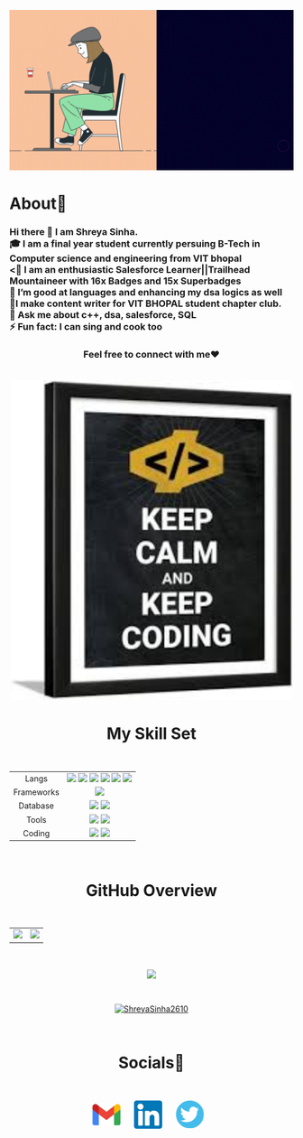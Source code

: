 <p align = "center"><img src="https://github.com/ShreyaSinha2610/ShreyaSinha2610/blob/main/assets/intro.gif" width=600px/></p>
<h1 align="left">About🤩</h1>
<h3>
Hi there 👋 I am Shreya Sinha.
 <br>
🎓 I am a final year student currently persuing B-Tech in Computer science and engineering from VIT bhopal
 <br>
<🌱 I am an enthusiastic Salesforce Learner||Trailhead Mountaineer with 16x Badges and 15x Superbadges
 <br>
👯 I’m good at languages and enhancing my dsa logics as well
 <br>
 📝I make content writer for VIT BHOPAL student chapter club.
 <br>
💬 Ask me about c++, dsa, salesforce, SQL
 <br>
⚡ Fun fact: I can sing and cook too

<h3 align="center">Feel free to connect with me❤️

<br>
 <br>


<p align = "center"><img src="https://github.com/ShreyaSinha2610/ShreyaSinha2610/blob/main/assets/quote.jpeg" width="500px"/>

<br>
<h1 align="center"> My Skill Set </h1>
<br>
<table align="center">
<tbody>
<tr>
<td style="text-align:center">Langs</td>
<td style="text-align:center"><img src="https://img.shields.io/badge/Java-ED8B00?style=for-the-badge&logo=java&logoColor=white"> <img src="https://img.shields.io/badge/C%2B%2B-00599C?style=for-the-badge&logo=c%2B%2B&logoColor=white">  <img src="https://img.shields.io/badge/HTML5-E34F26?style=for-the-badge&logo=html5&logoColor=white"> <img src="https://img.shields.io/badge/JavaScript-323330?style=for-the-badge&logo=javascript&logoColor=F7DF1E"> <img src="https://img.shields.io/badge/CSS3-1572B6?style=for-the-badge&logo=css3&logoColor=white"> <img src="https://img.shields.io/badge/Python-FFD43B?style=for-the-badge&logo=python&logoColor=blue"> </td>

</tr>
<tr>
<td style="text-align:center">Frameworks</td>
<td style="text-align:center"><img src="https://img.shields.io/badge/React-20232A?style=for-the-badge&logo=react&logoColor=61DAFB">
 
</tr>
<tr>
<td style="text-align:center">Database</td>
<td style="text-align:center"><img src="https://img.shields.io/badge/MySQL-005C84?style=for-the-badge&logo=mysql&logoColor=white"> <img src="https://img.shields.io/badge/MongoDB-4EA94B?style=for-the-badge&logo=mongodb&logoColor=white"></td>

</tr>
<tr>
<td style="text-align:center">Tools</td>
<td style="text-align:center"><img src="https://img.shields.io/badge/GIT-E44C30?style=for-the-badge&logo=git&logoColor=white"> <img src="https://img.shields.io/badge/GitHub-100000?style=for-the-badge&logo=github&logoColor=white">

</tr>
<tr>
<td style="text-align:center">Coding</td>
<td style="text-align:center"><a href="https://leetcode.com/shreyasinha26/"><img src="https://img.shields.io/badge/-LeetCode-FFA116?style=for-the-badge&logo=LeetCode&logoColor=black"></a>
<a href="https://www.hackerrank.com/shreyasinha2610"><img src="https://img.shields.io/badge/-Hackerrank-2EC866?style=for-the-badge&logo=HackerRank&logoColor=white"></a>

</td>

</tr>

</tbody>
</table>
<br>
<h1 align="center"> GitHub Overview </h1>
<br>
<table>
<tr>
<td>
<img src="https://github-readme-stats.vercel.app/api?username=ShreyaSinha2610&include_all_commits=true&count_private=true&show_icons=true&line_height=20&theme=tokyonight"/>
<td><img src="https://github-readme-stats.vercel.app/api/top-langs?username=ShreyaSinha2610&show_icons=true&locale=en&layout=compact&theme=tokyonight" />
</td>
</tr>
</table>
 <br>
<p align="center">
<img align="center" src="https://github-readme-streak-stats.herokuapp.com/?user=ShreyaSinha2610&theme=tokyonight" />
</p>
<br>


<p align="Center"> <a href="https://github.com/ryo-ma/github-profile-trophy"><img src="https://github-profile-trophy.vercel.app/?username=ShreyaSinha2610" alt="ShreyaSinha2610" /></a> </p>
<br>

<h1 align="center"> Socials🙌
</h1>
 <br>
<p align="center">
<a href="mailto:sinhashreya044@gmail.com"><img align="center" width="50px" src="https://github.com/ShreyaSinha2610/ShreyaSinha2610/blob/main/assets/mail.png" /></a> &nbsp;&nbsp;&nbsp;&nbsp;
<a href="https://www.linkedin.com/in/shreya--sinha/"><img align="center" width="50px" src="https://github.com/ShreyaSinha2610/ShreyaSinha2610/blob/main/assets/linkedin.png"/></a> &nbsp;&nbsp;&nbsp;&nbsp;
<a href=" https://twitter.com/s36110059?t=wSwPIOt8dLyyoEAqd37OcA&s=08"><img align="center" width="50px" src="https://github.com/ShreyaSinha2610/ShreyaSinha2610/blob/main/assets/twitter.png" /></a> &nbsp;&nbsp;

</p>
<br>


